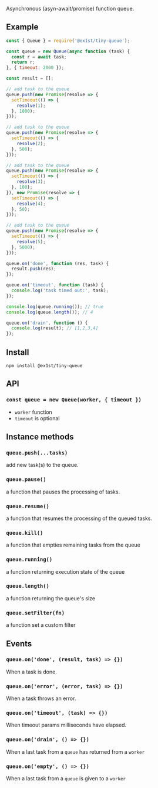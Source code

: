 Asynchronous (asyn-await/promise) function queue.

## Example
``` javascript
const { Queue } = require('@ex1st/tiny-queue');

const queue = new Queue(async function (task) {
  const r = await task;
  return r;
}, { timeout: 2000 });

const result = [];

// add task to the queue
queue.push(new Promise(resolve => {
  setTimeout(() => {
    resolve(1);
  }, 1000);
}));

// add task to the queue
queue.push(new Promise(resolve => {
  setTimeout(() => {
    resolve(2);
  }, 500);
}));

// add task to the queue
queue.push(new Promise(resolve => {
  setTimeout(() => {
    resolve(3);
  }, 100);
}), new Promise(resolve => {
  setTimeout(() => {
    resolve(4);
  }, 50);
}));

// add task to the queue
queue.push(new Promise(resolve => {
  setTimeout(() => {
    resolve(5);
  }, 5000);
}));

queue.on('done', function (res, task) {
  result.push(res);
});

queue.on('timeout', function (task) {
  console.log('task timed out:', task);
});

console.log(queue.running()); // true
console.log(queue.length()); // 4

queue.on('drain', function () {
  console.log(result); // [1,2,3,4]
});
```

## Install
`npm install @ex1st/tiny-queue`

## API

### `const queue = new Queue(worker, { timeout })`
* `worker` function
* `timeout` is optional

## Instance methods
### `queue.push(...tasks)`
add new task(s) to the queue.

### `queue.pause()`
a function that pauses the processing of tasks.

### `queue.resume()`
a function that resumes the processing of the queued tasks.

### `queue.kill()`
a function that empties remaining tasks from the queue

### `queue.running()`
a function returning execution state of the queue

### `queue.length()`
a function returning the queue's size

### `queue.setFilter(fn)`
a function set a custom filter

## Events

### `queue.on('done', (result, task) => {})`
When a task is done.

### `queue.on('error', (error, task) => {})`
When a task throws an error.

### `queue.on('timeout', (task) => {})`
When timeout params milliseconds have elapsed.

### `queue.on('drain', () => {})`
When a last task from a `queue` has returned from a `worker`

### `queue.on('empty', () => {})`
When a last task from a `queue` is given to a `worker`